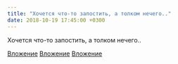 ```yaml
---
title: "Хочется что-то запостить, а толком нечего.."
date: 2018-10-19 17:45:00 +0300
---
```


Хочется что-то запостить, а толком нечего..


[Вложение](https://vk.com/photo41076938_456244326)
[Вложение](https://vk.com/photo41076938_456244327)
[Вложение](https://vk.com/photo41076938_456244328)
